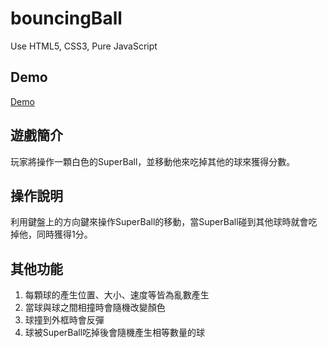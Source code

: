 # bouncingBall

Use HTML5, CSS3, Pure JavaScript

## Demo
[Demo](https://e920528.github.io/bouncingBall/)

## 遊戲簡介
玩家將操作一顆白色的SuperBall，並移動他來吃掉其他的球來獲得分數。

## 操作說明
利用鍵盤上的方向鍵來操作SuperBall的移動，當SuperBall碰到其他球時就會吃掉他，同時獲得1分。

## 其他功能
1. 每顆球的產生位置、大小、速度等皆為亂數產生   
2. 當球與球之間相撞時會隨機改變顏色   
3. 球撞到外框時會反彈  
4. 球被SuperBall吃掉後會隨機產生相等數量的球
